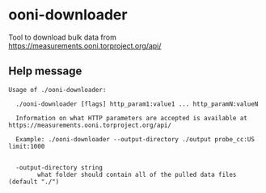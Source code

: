 # ooni-downloader
Tool to download bulk data from https://measurements.ooni.torproject.org/api/


## Help message
```
Usage of ./ooni-downloader:

  ./ooni-downloader [flags] http_param1:value1 ... http_paramN:valueN

  Information on what HTTP parameters are accepted is available at https://measurements.ooni.torproject.org/api/

  Example: ./ooni-downloader --output-directory ./output probe_cc:US limit:1000


  -output-directory string
        what folder should contain all of the pulled data files (default "./")
```
